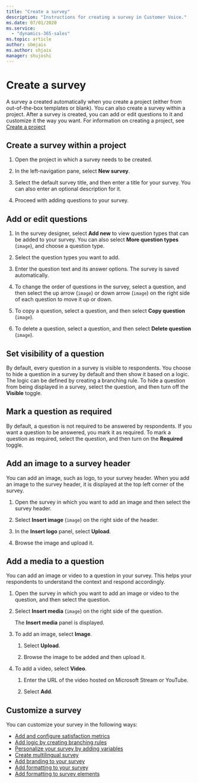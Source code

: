 ```yaml
---
title: "Create a survey"
description: "Instructions for creating a survey in Customer Voice."
ms.date: 07/01/2020
ms.service:
  - "dynamics-365-sales"
ms.topic: article
author: sbmjais
ms.author: shjais
manager: shujoshi
---
```


# Create a survey

A survey a created automatically when you create a project (either from out-of-the-box templates or blank). You can also create a survey within a project. After a survey is created, you can add or edit questions to it and customize it the way you want. For information on creating a project, see [Create a project](create-project.md)

## Create a survey within a project

1. Open the project in which a survey needs to be created.

2. In the left-navigation pane, select **New survey**.

3. Select the default survey title, and then enter a title for your survey. You can also enter an optional description for it.

4. Proceed with adding questions to your survey.

## Add or edit questions

1. In the survey designer, select **Add new** to view question types that can be added to your survey. You can also select **More question types** (`image`), and choose a question type.

2. Select the question types you want to add.

3. Enter the question text and its answer options. The survey is saved automatically.

4. To change the order of questions in the survey, select a question, and then select the up arrow (`image`) or down arrow (`image`) on the right side of each question to move it up or down.

5. To copy a question, select a question, and then select **Copy question** (`image`).

6. To delete a question, select a question, and then select **Delete question** (`image`).

## Set visibility of a question

By default, every question in a survey is visible to respondents. You choose to hide a question in a survey by default and then show it based on a logic. The logic can be defined by creating a branching rule. To hide a question from being displayed in a survey, select the question, and then turn off the **Visible** toggle.

## Mark a question as required

By default, a question is not required to be answered by respondents. If you want a question to be answered, you mark it as required. To mark a question as required, select the question, and then turn on the **Required** toggle.

## Add an image to a survey header

You can add an image, such as logo, to your survey header. When you add an image to the survey header, it is displayed at the top left corner of the survey.

1. Open the survey in which you want to add an image and then select the survey header.

2. Select **Insert image** (`image`) on the right side of the header.

3. In the **Insert logo** panel, select **Upload**.

4. Browse the image and upload it.

## Add a media to a question

You can add an image or video to a question in your survey. This helps your respondents to understand the context and respond accordingly.

1. Open the survey in which you want to add an image or video to the question, and then select the question.

2. Select **Insert media** (`image`) on the right side of the question.

    The **Insert media** panel is displayed.

3. To add an image, select **Image**.

    1. Select **Upload**.
    
    2. Browse the image to be added and then upload it.

5. To add a video, select **Video**.

    1. Enter the URL of the video hosted on Microsoft Stream or YouTube.
    
    2. Select **Add**.

## Customize a survey

You can customize your survey in the following ways:

- [Add and configure satisfaction metrics](satisfaction-metrics.md)
- [Add logic by creating branching rules](create-branching-rule.md)
- [Personalize your survey by adding variables](personalize-survey.md)
- [Create multilingual survey](create-multilingual-survey.md)
- [Add branding to your survey](survey-branding.md)
- [Add formatting to your survey](survey-formatting.md)
- [Add formatting to survey elements](survey-text-format.md)
